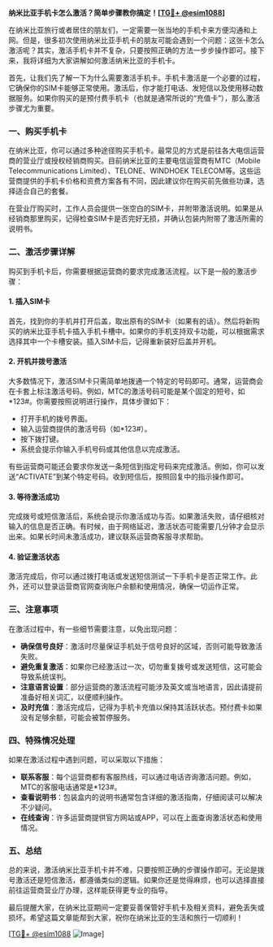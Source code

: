 **纳米比亚手机卡怎么激活？简单步骤教你搞定！[[TG💪+ @esim1088](https://t.me/s/esim1088)]**

在纳米比亚旅行或者居住的朋友们，一定需要一张当地的手机卡来方便沟通和上网。但是，很多初次使用纳米比亚手机卡的朋友可能会遇到一个问题：这张卡怎么激活呢？其实，激活手机卡并不复杂，只要按照正确的方法一步步操作即可。接下来，我将详细为大家讲解如何激活纳米比亚的手机卡。

首先，让我们先了解一下为什么需要激活手机卡。手机卡激活是一个必要的过程，它确保你的SIM卡能够正常使用。激活后，你才能打电话、发短信以及使用移动数据服务。如果你购买的是预付费手机卡（也就是通常所说的“充值卡”），那么激活步骤尤为重要。

### **一、购买手机卡**
在纳米比亚，你可以通过多种途径购买手机卡。最常见的方式是前往各大电信运营商的营业厅或授权经销商购买。目前纳米比亚的主要电信运营商有MTC（Mobile Telecommunications Limited）、TELONE、WINDHOEK TELECOM等。这些运营商提供的手机卡价格和资费方案各有不同，因此建议你在购买前先做些功课，选择适合自己的套餐。

在营业厅购买时，工作人员会提供一张空白的SIM卡，并附带激活说明。如果是从经销商那里购买，记得检查SIM卡是否完好无损，并确认包装内附带了激活所需的说明书。

### **二、激活步骤详解**
购买到手机卡后，你需要根据运营商的要求完成激活流程。以下是一般的激活步骤：

#### **1. 插入SIM卡**
首先，找到你的手机并打开后盖，取出原有的SIM卡（如果有的话）。然后将新购买的纳米比亚手机卡插入手机卡槽中。如果你的手机支持双卡功能，可以根据需求选择其中一个卡槽安装。插入SIM卡后，记得重新装好后盖并开机。

#### **2. 开机并拨号激活**
大多数情况下，激活SIM卡只需简单地拨通一个特定的号码即可。通常，运营商会在卡套上标注激活号码。例如，MTC的激活号码可能是某个固定的短号，如*123#。你需要按照说明进行操作，具体步骤如下：
- 打开手机的拨号界面。
- 输入运营商提供的激活号码（如*123#）。
- 按下拨打键。
- 系统会提示你输入手机号码或其他信息以完成激活。

有些运营商可能还会要求你发送一条短信到指定号码来完成激活。例如，你可以发送“ACTIVATE”到某个特定号码。收到短信后，按照回复中的指示操作即可。

#### **3. 等待激活成功**
完成拨号或短信激活后，系统会提示你激活成功与否。如果激活失败，请仔细核对输入的信息是否正确。有时候，由于网络延迟，激活状态可能需要几分钟才会显示出来。如果长时间未激活成功，建议联系运营商客服寻求帮助。

#### **4. 验证激活状态**
激活完成后，你可以通过拨打电话或发送短信测试一下手机卡是否正常工作。此外，还可以登录运营商官网查询账户余额和使用情况，确保一切运作正常。

### **三、注意事项**
在激活过程中，有一些细节需要注意，以免出现问题：
- **确保信号良好**：激活时尽量保证手机处于信号良好的区域，否则可能导致激活失败。
- **避免重复激活**：如果你已经激活过一次，切勿重复拨号或发送短信，这可能会导致系统误判。
- **注意语言设置**：部分运营商的激活流程可能涉及英文或当地语言，因此请提前准备好相关词汇，以便顺利操作。
- **及时充值**：激活完成后，记得为手机卡充值以保持其活跃状态。预付费卡如果没有足够余额，可能会被暂停服务。

### **四、特殊情况处理**
如果在激活过程中遇到问题，可以采取以下措施：
- **联系客服**：每个运营商都有客服热线，可以通过电话咨询激活问题。例如，MTC的客服电话通常是*123#。
- **查看说明书**：包装盒内的说明书通常包含详细的激活指南，仔细阅读可以解决不少疑问。
- **在线查询**：许多运营商提供官方网站或APP，可以在上面查询激活状态和使用情况。

### **五、总结**
总的来说，激活纳米比亚手机卡并不难，只要按照正确的步骤操作即可。无论是拨号激活还是短信激活，都遵循类似的逻辑。如果你还是觉得麻烦，也可以选择直接前往运营商营业厅办理，这样能获得更专业的指导。

最后提醒大家，在纳米比亚期间一定要妥善保管好手机卡及相关资料，避免丢失或损坏。希望这篇文章能帮到大家，祝你在纳米比亚的生活和旅行一切顺利！

[[TG💪+ @esim1088](https://t.me/s/esim1088) ![Image](https://i.postimg.cc/4NQfJmqS/Snipaste-2025-05-13-00-14-12.png)]